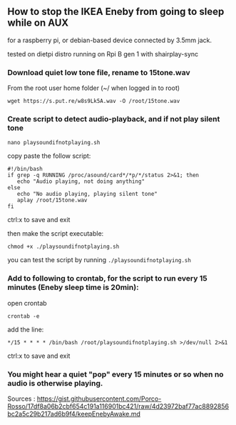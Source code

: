 ## How to stop the IKEA Eneby from going to sleep while on AUX
for a raspberry pi, or debian-based device connected by 3.5mm jack.

tested on dietpi distro running on Rpi B gen 1 with shairplay-sync

### Download quiet low tone file, rename to 15tone.wav

From the root user home folder (~/ when logged in to root)

`wget https://s.put.re/w8s9Lk5A.wav -O /root/15tone.wav`

### Create script to detect audio-playback, and if not play silent tone

`nano playsoundifnotplaying.sh`

copy paste the follow script:

```
#!/bin/bash
if grep -q RUNNING /proc/asound/card*/*p/*/status 2>&1; then
   echo "Audio playing, not doing anything"
else
   echo "No audio playing, playing silent tone"
   aplay /root/15tone.wav
fi
```

ctrl:x to save and exit

then make the script executable:

`chmod +x ./playsoundifnotplaying.sh`

you can test the script by running `./playsoundifnotplaying.sh` 

### Add to following to crontab, for the script to run every 15 minutes (Eneby sleep time is 20min):

open crontab

`crontab -e`

add the line:

`*/15 * * * * /bin/bash /root/playsoundifnotplaying.sh >/dev/null 2>&1`

ctrl:x to save and exit

### You might hear a quiet "pop" every 15 minutes or so when no audio is otherwise playing.



Sources :
https://gist.githubusercontent.com/Porco-Rosso/17df8a06b2cbf654c191a116901bc421/raw/4d23972baf77ac8892856bc2a5c29b217ad6b9f4/keepEnebyAwake.md
